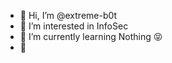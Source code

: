 - 👋 Hi, I’m @extreme-b0t
- 👀 I’m interested in InfoSec
- 🌱 I’m currently learning Nothing 😝
- 💞️ 

<!---
extreme-b0t/extreme-b0t is a ✨ special ✨ repository because its `README.md` (this file) appears on your GitHub profile.
You can click the Preview link to take a look at your changes.
--->
